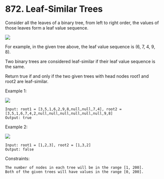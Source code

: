 # 872. Leaf-Similar Trees

Consider all the leaves of a binary tree, from left to right order, the values of those leaves form a leaf value sequence.

![](https://s3-lc-upload.s3.amazonaws.com/uploads/2018/07/16/tree.png)

For example, in the given tree above, the leaf value sequence is (6, 7, 4, 9, 8).

Two binary trees are considered leaf-similar if their leaf value sequence is the same.

Return true if and only if the two given trees with head nodes root1 and root2 are leaf-similar.

 

Example 1:

![](https://assets.leetcode.com/uploads/2020/09/03/leaf-similar-1.jpg)

    Input: root1 = [3,5,1,6,2,9,8,null,null,7,4], root2 = [3,5,1,6,7,4,2,null,null,null,null,null,null,9,8]
    Output: true

Example 2:

![](https://assets.leetcode.com/uploads/2020/09/03/leaf-similar-2.jpg)

    Input: root1 = [1,2,3], root2 = [1,3,2]
    Output: false

 

Constraints:

    The number of nodes in each tree will be in the range [1, 200].
    Both of the given trees will have values in the range [0, 200].

